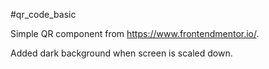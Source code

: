 #qr_code_basic

Simple QR component from https://www.frontendmentor.io/.

Added dark background when screen is scaled down.

